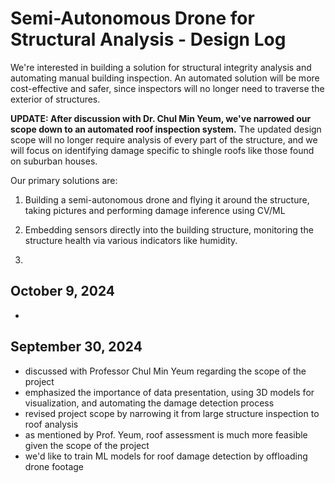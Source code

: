 # Semi-Autonomous Drone for Structural Analysis - Design Log

We're interested in building a solution for structural integrity analysis and automating manual building inspection. An automated solution will be more cost-effective and safer, since inspectors will no longer need to traverse the exterior of structures.

**UPDATE: After discussion with Dr. Chul Min Yeum, we've narrowed our scope down to an automated roof inspection system.** The updated design scope will no longer require analysis of every part of the structure, and we will focus on identifying damage specific to shingle roofs like those found on suburban houses. 

Our primary solutions are:

1. Building a semi-autonomous drone and flying it around the structure, taking pictures and performing damage inference using CV/ML

2. Embedding sensors directly into the building structure, monitoring the structure health via various indicators like humidity. 

3. 

## October 9, 2024

- 

## September 30, 2024

- discussed with Professor Chul Min Yeum regarding the scope of the project
- emphasized the importance of data presentation, using 3D models for visualization, and 
automating the damage detection process
- revised project scope by narrowing it from large structure inspection to roof analysis
- as mentioned by Prof. Yeum, roof assessment is much more feasible given the scope of the
project 
- we'd like to train ML models for roof damage detection by offloading drone footage 
